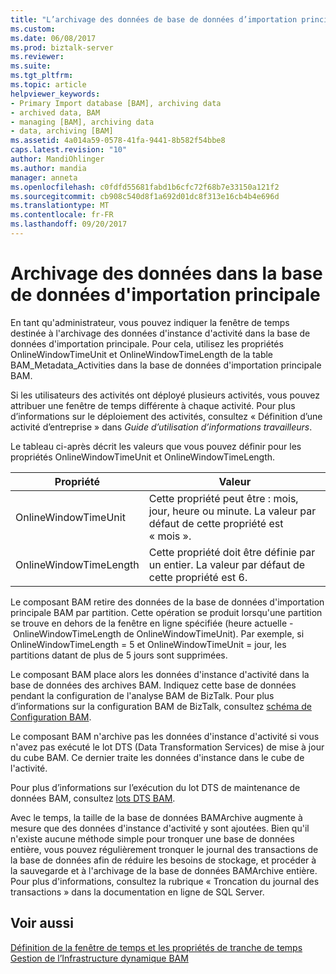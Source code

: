 ```yaml
---
title: "L’archivage des données de base de données d’importation principale | Documents Microsoft"
ms.custom: 
ms.date: 06/08/2017
ms.prod: biztalk-server
ms.reviewer: 
ms.suite: 
ms.tgt_pltfrm: 
ms.topic: article
helpviewer_keywords:
- Primary Import database [BAM], archiving data
- archived data, BAM
- managing [BAM], archiving data
- data, archiving [BAM]
ms.assetid: 4a014a59-0578-41fa-9441-8b582f54bbe8
caps.latest.revision: "10"
author: MandiOhlinger
ms.author: mandia
manager: anneta
ms.openlocfilehash: c0fdfd55681fabd1b6cfc72f68b7e33150a121f2
ms.sourcegitcommit: cb908c540d8f1a692d01dc8f313e16cb4b4e696d
ms.translationtype: MT
ms.contentlocale: fr-FR
ms.lasthandoff: 09/20/2017
---
```

# <a name="archiving-primary-import-database-data"></a>Archivage des données dans la base de données d'importation principale
En tant qu'administrateur, vous pouvez indiquer la fenêtre de temps destinée à l'archivage des données d'instance d'activité dans la base de données d'importation principale. Pour cela, utilisez les propriétés OnlineWindowTimeUnit et OnlineWindowTimeLength de la table BAM_Metadata_Activities dans la base de données d'importation principale BAM.  
  
 Si les utilisateurs des activités ont déployé plusieurs activités, vous pouvez attribuer une fenêtre de temps différente à chaque activité. Pour plus d’informations sur le déploiement des activités, consultez « Définition d’une activité d’entreprise » dans *Guide d’utilisation d’informations travailleurs*.  
  
 Le tableau ci-après décrit les valeurs que vous pouvez définir pour les propriétés OnlineWindowTimeUnit et OnlineWindowTimeLength.  
  
|Propriété|Valeur|  
|--------------|-----------|  
|OnlineWindowTimeUnit|Cette propriété peut être : mois, jour, heure ou minute. La valeur par défaut de cette propriété est « mois ».|  
|OnlineWindowTimeLength|Cette propriété doit être définie par un entier. La valeur par défaut de cette propriété est 6.|  
  
 Le composant BAM retire des données de la base de données d'importation principale BAM par partition. Cette opération se produit lorsqu'une partition se trouve en dehors de la fenêtre en ligne spécifiée (heure actuelle - OnlineWindowTimeLength de OnlineWindowTimeUnit). Par exemple, si OnlineWindowTimeLength = 5 et OnlineWindowTimeUnit = jour, les partitions datant de plus de 5 jours sont supprimées.  
  
 Le composant BAM place alors les données d'instance d'activité dans la base de données des archives BAM. Indiquez cette base de données pendant la configuration de l'analyse BAM de BizTalk. Pour plus d’informations sur la configuration BAM de BizTalk, consultez [schéma de Configuration BAM](../core/bam-configuration-schema.md).  
  
 Le composant BAM n'archive pas les données d'instance d'activité si vous n'avez pas exécuté le lot DTS (Data Transformation Services) de mise à jour du cube BAM. Ce dernier traite les données d'instance dans le cube de l'activité.  
  
 Pour plus d’informations sur l’exécution du lot DTS de maintenance de données BAM, consultez [lots DTS BAM](../core/bam-dts-packages.md).  
  
 Avec le temps, la taille de la base de données BAMArchive augmente à mesure que des données d'instance d'activité y sont ajoutées. Bien qu'il n'existe aucune méthode simple pour tronquer une base de données entière, vous pouvez régulièrement tronquer le journal des transactions de la base de données afin de réduire les besoins de stockage, et procéder à la sauvegarde et à l'archivage de la base de données BAMArchive entière. Pour plus d'informations, consultez la rubrique « Troncation du journal des transactions » dans la documentation en ligne de SQL Server.  
  
## <a name="see-also"></a>Voir aussi  
 [Définition de la fenêtre de temps et les propriétés de tranche de temps](../core/defining-the-time-window-and-time-slice-properties.md)   
 [Gestion de l’Infrastructure dynamique BAM](../core/managing-the-bam-dynamic-infrastructure.md)